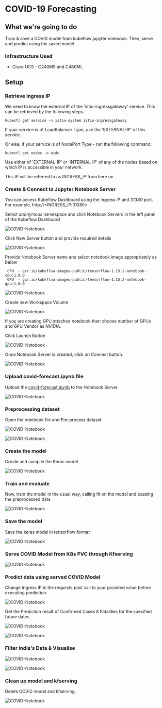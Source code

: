 # COVID-19 Forecasting 

## What we're going to do

Train & save a COVID model from kubeflow jupyter notebook.
Then, serve and predict using the saved model.

### Infrastructure Used

* Cisco UCS - C240M5 and C480ML

## Setup

### Retrieve Ingress IP

We need to know the external IP of the 'istio-ingressgateway' service. This can be retrieved by the following steps.

```
kubectl get service -n istio-system istio-ingressgateway
```

If your service is of LoadBalancer Type, use the 'EXTERNAL-IP' of this service.

Or else, if your service is of NodePort Type - run the following command:

```
kubectl get nodes -o wide
```

Use either of 'EXTERNAL-IP' or 'INTERNAL-IP' of any of the nodes based on which IP is accessible in your network.

This IP will be referred to as INGRESS_IP from here on.

### Create & Connect to Jupyter Notebook Server

You can access Kubeflow Dashboard using the Ingress IP and _31380_ port. For example, http://<INGRESS_IP:31380>

Select _anonymous_ namespace and click Notebook Servers in the left panel of the Kubeflow Dashboard


![COVID-Notebook](pictures/1-kubeflow-ui.PNG)

Click New Server button and provide required details 

![COVID-Notebook](pictures/2-create-notebook.PNG)

Provide Notebook Server name and select notebook image appropriately as below
     
     CPU  - gcr.io/kubeflow-images-public/tensorflow-1.15.2-notebook-cpu:1.0.0
     GPU  - gcr.io/kubeflow-images-public/tensorflow-1.15.2-notebook-gpu:1.0.0

![COVID-Notebook](pictures/3-create-notebook.PNG)

Create new Workspace Volume

![COVID-Notebook](pictures/4-create-notebook.PNG)

If you are creating GPU attached notebook then choose number of GPUs and GPU Vendor as *NVIDIA*. 

Click Launch Button

![COVID-Notebook](pictures/5-create-notebook.PNG)

Once Notebook Server is created, click on Connect button.

![COVID-Notebook](pictures/6-connect-notebook.PNG)

### Upload covid-forecast.ipynb file

Upload the [covid-forecast.ipynb](./covid-forecast.ipynb) to the Notebook Server.

![COVID-Notebook](pictures/7-upload-pipeline-notebook.PNG)

### Preprocessing  dataset

Open the notebook file and Pre-process dataset

![COVID-Notebook](pictures/8-preprocessing-dataset.PNG)

![COVID-Notebook](pictures/9-preprocessing-dataset.PNG)

### Create the model
Create and compile the Keras model

![COVID-Notebook](pictures/10-create_model.PNG)

### Train and evaluate
Now, train the model in the usual way, calling fit on the model and passing the preprocessed data

![COVID-Notebook](pictures/11-train-evaluate.PNG)

### Save the model
Save the keras model in tensorflow format

![COVID-Notebook](pictures/12-saved-model.PNG)

### Serve COVID Model from K8s PVC through Kfserving

![COVID-Notebook](pictures/13-update-and-apply-kfserving.PNG)

### Predict data using served COVID Model 
Change Ingress IP in the requests post call to your provided value before executing prediction.

![COVID-Notebook](pictures/14-model-prediction.PNG)

Get the Prediction result of Confirmed Cases & Fatalities for the specified future dates

![COVID-Notebook](pictures/15-prediction-result-confirmed-and-fatalities.PNG)

![COVID-Notebook](pictures/15-prediction-result-confirmed-and-fatalities1.PNG)

### Filter India's Data & Visualise

![COVID-Notebook](pictures/16-visualization1.PNG)

![COVID-Notebook](pictures/16-visualization.PNG)

### Clean up model and kfserving
Delete COVID model and kfserving.

![COVID-Notebook](pictures/17-cleanup-model-kfserving.PNG)
